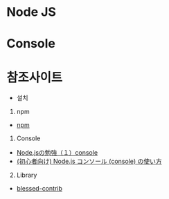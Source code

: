 # Node JS

# Console

# 참조사이트
* 설치

1. npm
- [npm](http://www.tohoho-web.com/ex/npm.html)
1. Console
- [Node.jsの勉強（１）console](https://qiita.com/pizyumi/items/c367825c2cef95115ed6)
- [(初心者向け) Node.js コンソール (console) の使い方](https://qiita.com/tadnakam/items/dda690bb184fdc74851f)
2. Library
- [blessed-contrib](https://www.npmjs.com/package/blessed-contrib)

